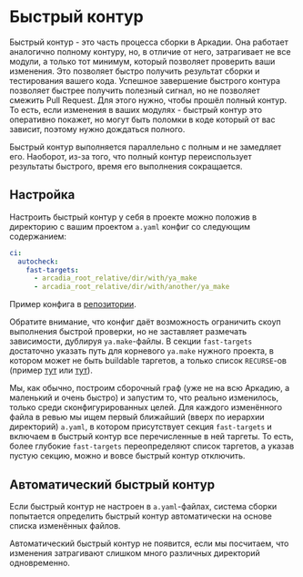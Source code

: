 # Быстрый контур

Быстрый контур - это часть процесса сборки в Аркадии. Она работает аналогично полному
контуру, но, в отличие от него, затрагивает не все модули, а только тот минимум,
который позволяет проверить ваши изменения. Это позволяет быстро получить результат сборки
и тестирования вашего кода. Успешное завершение быстрого контура позволяет быстрее получить
полезный сигнал, но не позволяет смежить Pull Request. Для этого нужно, чтобы прошёл полный
контур. То есть, если изменения в ваших модулях - быстрый контур это оперативно покажет,
но могут быть поломки в коде который от вас зависит, поэтому нужно дождаться полного.


Быстрый контур выполняется параллельно с полным и не замедляет его. Наоборот, из-за
того, что полный контур переиспользует результаты быстрого, время его выполнения сокращается.


## Настройка
Настроить быстрый контур у себя в проекте можно положив в директорию с вашим проектом `a.yaml` конфиг со следующим содержанием:
```yaml
ci:
  autocheck:
    fast-targets:
      - arcadia_root_relative/dir/with/ya_make
      - arcadia_root_relative/dir/with/another/ya_make
```
Пример конфига в [репозитории](https://a.yandex-team.ru/arc/trunk/arcadia/ci/core/src/test/resources/ayaml/only-ci-autocheck-fast-targets-test.yaml?rev=7334346).

Обратите внимание, что конфиг даёт возможность ограничить скоуп выполнения
быстрой проверки, но не заставляет размечать зависимости, дублируя `ya.make`-файлы.
В секции `fast-targets` достаточно указать путь для корневого `ya.make` нужного
проекта, в котором может не быть buildable таргетов, а только список `RECURSE`-ов
(пример [тут](https://a.yandex-team.ru/arc/trunk/arcadia/devtools/distbuild/a.yaml?rev=7334346)
или [тут](https://a.yandex-team.ru/arc/trunk/arcadia/ci/a.yaml?rev=7324401#L41)).

Мы, как обычно, построим сборочный граф (уже не на всю Аркадию, а маленький и очень быстро)
и запустим то, что реально изменилось, только среди сконфигурированных целей.
Для каждого изменённого файла в ревью мы ищем первый ближайший (вверх по иерархии
директорий) `a.yaml`, в котором присутствует секция `fast-targets` и включаем
в быстрый контур все перечисленные в ней таргеты. То есть, более глубокие
`fast-targets` переопределяют список таргетов, а указав пустую секцию,
можно и вовсе быстрый контур отключить.

## Автоматический быстрый контур
Если быстрый контур не настроен в `a.yaml`-файлах, система сборки попытается определить быстрый контур
автоматически на основе списка изменённых файлов.

Автоматический быстрый контур не появится, если мы посчитаем, что изменения затрагивают слишком много различных директорий одновременно.

